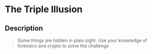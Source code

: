 # The Triple Illusion
## Description
> Some things are hidden in plain sight. Use your knowledge of forensics and crypto to solve the challenge
